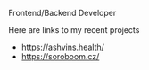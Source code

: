 Frontend/Backend Developer

Here are links to my recent projects
  - https://ashvins.health/
  - https://soroboom.cz/
